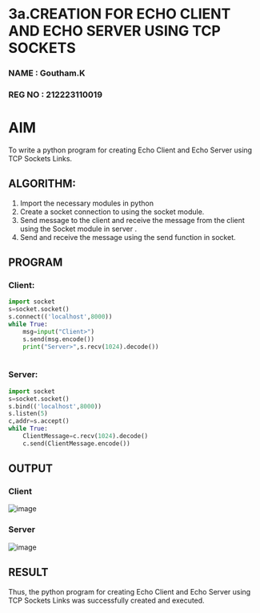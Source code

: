 # 3a.CREATION FOR ECHO CLIENT AND ECHO SERVER USING TCP SOCKETS
### NAME : Goutham.K
### REG NO : 212223110019
# AIM
To write a python program for creating Echo Client and Echo Server using TCP
Sockets Links.
## ALGORITHM:
1. Import the necessary modules in python
2. Create a socket connection to using the socket module.
3. Send message to the client and receive the message from the client using the Socket module in
 server .
4. Send and receive the message using the send function in socket.
## PROGRAM
### Client:
```python
import socket
s=socket.socket()
s.connect(('localhost',8000))
while True:
    msg=input("Client>")
    s.send(msg.encode())
    print("Server>",s.recv(1024).decode())
    

```
### Server:
```python
import socket
s=socket.socket()
s.bind(('localhost',8000))
s.listen(5)
c,addr=s.accept()
while True:
    ClientMessage=c.recv(1024).decode()
    c.send(ClientMessage.encode())

```
## OUTPUT
### Client
![image](https://github.com/user-attachments/assets/c1b97595-9a15-4ea7-832b-9a91d3764c8e)


### Server
![image](https://github.com/user-attachments/assets/ebd1439a-367a-4d91-92e8-873737296870)


## RESULT
Thus, the python program for creating Echo Client and Echo Server using TCP Sockets Links 
was successfully created and executed.
